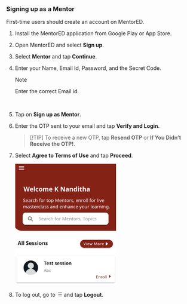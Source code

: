 ### Signing up as a Mentor

First-time users should create an account on MentorED.

1.  Install the MentorED application from Google Play or App Store.

2.  Open MentorED and select **Sign up**. 


3.  Select **Mentor** and tap **Continue**.

4.  Enter your Name, Email Id, Password, and the Secret Code.

    > [!NOTE] 
    >  Enter the correct Email id. 
    <br />

5. Tap on **Sign up as Mentor**.

6.  Enter the OTP sent to your email and tap **Verify and Login**. 
    > [!TIP] To receive a new OTP, tap **Resend OTP** or **If You Didn’t Receive the OTP!**.

7.  Select **Agree to Terms of Use** and tap **Proceed**.


    ![homepage](media/homepage.PNG)

8.  To log out, go to ![burger menu icon](media/burgermenu-icon.png)  and tap **Logout**.

 


